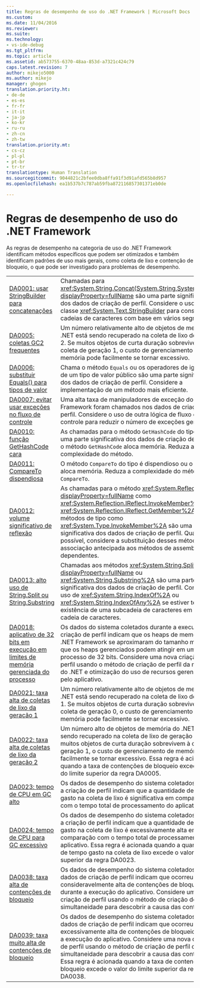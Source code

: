 ```yaml
---
title: Regras de desempenho de uso do .NET Framework | Microsoft Docs
ms.custom: 
ms.date: 11/04/2016
ms.reviewer: 
ms.suite: 
ms.technology:
- vs-ide-debug
ms.tgt_pltfrm: 
ms.topic: article
ms.assetid: ab573755-6370-48aa-853d-a7321c424c79
caps.latest.revision: 7
author: mikejo5000
ms.author: mikejo
manager: ghogen
translation.priority.ht:
- de-de
- es-es
- fr-fr
- it-it
- ja-jp
- ko-kr
- ru-ru
- zh-cn
- zh-tw
translation.priority.mt:
- cs-cz
- pl-pl
- pt-br
- tr-tr
translationtype: Human Translation
ms.sourcegitcommit: 9044821c2bfee0dba8ffa91f3d91afd565b8d957
ms.openlocfilehash: ea1b537b7c787ab59fba872116857301371eb0de

---
```

# <a name="net-framework-usage-performance-rules"></a>Regras de desempenho de uso do .NET Framework
As regras de desempenho na categoria de uso do .NET Framework identificam métodos específicos que podem ser otimizados e também identificam padrões de uso mais gerais, como coleta de lixo e contenção de bloqueio, o que pode ser investigado para problemas de desempenho.  
  
|||  
|-|-|  
|[DA0001: usar StringBuilder para concatenações](../profiling/da0001-use-stringbuilder-for-concatenations.md)|Chamadas para <xref:System.String.Concat(System.String,System.String)?displayProperty=fullName> são uma parte significativa dos dados de criação de perfil. Considere o uso da classe <xref:System.Text.StringBuilder> para construir cadeias de caracteres com base em vários segmentos.|  
|[DA0005: coletas GC2 frequentes](../profiling/da0005-frequent-gc2-collections.md)|Um número relativamente alto de objetos de memória do .NET está sendo recuperado na coleta de lixo de geração 2. Se muitos objetos de curta duração sobrevivem à coleta de geração 1, o custo de gerenciamento de memória pode facilmente se tornar excessivo.|  
|[DA0006: substituir Equals() para tipos de valor](../profiling/da0006-override-equals-parens-for-value-types.md)|Chama o método `Equals` ou os operadores de igualdade de um tipo de valor público são uma parte significativa dos dados de criação de perfil. Considere a implementação de um método mais eficiente.|  
|[DA0007: evitar usar exceções no fluxo de controle](../profiling/da0007-avoid-using-exceptions-for-control-flow.md)|Uma alta taxa de manipuladores de exceção do .NET Framework foram chamados nos dados de criação de perfil. Considere o uso de outra lógica de fluxo de controle para reduzir o número de exceções geradas.|  
|[DA0010: função GetHashCode cara](../profiling/da0010-expensive-gethashcode.md)|As chamadas para o método `GetHashCode` do tipo são uma parte significativa dos dados de criação de perfil ou o método `GetHashCode` aloca memória. Reduza a complexidade do método.|  
|[DA0011: CompareTo dispendiosa](../profiling/da0011-expensive-compareto.md)|O método `CompareTo` do tipo é dispendioso ou o método aloca memória. Reduza a complexidade do método `CompareTo`.|  
|[DA0012: volume significativo de reflexão](../profiling/da0012-significant-amount-of-reflection.md)|As chamadas para o método <xref:System.Reflection?displayProperty=fullName> como <xref:System.Reflection.IReflect.InvokeMember%2A> e <xref:System.Reflection.IReflect.GetMember%2A>ou métodos de tipo como <xref:System.Type.InvokeMember%2A> são uma parte significativa dos dados de criação de perfil. Quando possível, considere a substituição desses métodos pela associação antecipada aos métodos de assemblies dependentes.|  
|[DA0013: alto uso de String.Split ou String.Substring](../profiling/da0013-high-usage-of-string-split-or-string-substring.md)|Chamadas aos métodos <xref:System.String.Split%2A?displayProperty=fullName> ou <xref:System.String.Substring%2A> são uma parte significativa dos dados de criação de perfil. Considere o uso de <xref:System.String.IndexOf%2A> ou <xref:System.String.IndexOfAny%2A> se estiver testando a existência de uma subcadeia de caracteres em uma cadeia de caracteres.|  
|[DA0018: aplicativo de 32 bits em execução em limites de memória gerenciada do processo](../profiling/da0018-32-bit-application-running-at-process-managed-memory-limits.md)|Os dados do sistema coletados durante a execução de criação de perfil indicam que os heaps de memória do .NET Framework se aproximaram do tamanho máximo que os heaps gerenciados podem atingir em um processo de 32 bits. Considere uma nova criação de perfil usando o método de criação de perfil da memória do .NET e otimização do uso de recursos gerenciados pelo aplicativo.|  
|[DA0021: taxa alta de coletas de lixo da geração 1](../profiling/da0021-high-rate-of-gen-1-garbage-collections.md)|Um número relativamente alto de objetos de memória do .NET está sendo recuperado na coleta de lixo de geração 1. Se muitos objetos de curta duração sobrevivem à coleta de geração 0, o custo de gerenciamento de memória pode facilmente se tornar excessivo.|  
|[DA0022: taxa alta de coletas de lixo da geração 2](../profiling/da0022-high-rate-of-gen-2-garbage-collections.md)|Um número alto de objetos de memória do .NET está sendo recuperado na coleta de lixo de geração 2. Se muitos objetos de curta duração sobrevivem à coleta de geração 1, o custo de gerenciamento de memória pode facilmente se tornar excessivo. Essa regra é acionada quando a taxa de contenções de bloqueio excede o valor do limite superior da regra DA0005.|  
|[DA0023: tempo de CPU em GC alto](../profiling/da0023-high-gc-cpu-time.md)|Os dados de desempenho do sistema coletados durante a criação de perfil indicam que a quantidade de tempo gasto na coleta de lixo é significativa em comparação com o tempo total de processamento do aplicativo.|  
|[DA0024: tempo de CPU para GC excessivo](../profiling/da0024-excessive-gc-cpu-time.md)|Os dados de desempenho do sistema coletados durante a criação de perfil indicam que a quantidade de tempo gasto na coleta de lixo é excessivamente alta em comparação com o tempo total de processamento do aplicativo. Essa regra é acionada quando a quantidade de tempo gasto na coleta de lixo excede o valor do limite superior da regra DA0023.|  
|[DA0038: taxa alta de contenções de bloqueio](../profiling/da0038-high-rate-of-lock-contentions.md)|Os dados de desempenho do sistema coletados com os dados de criação de perfil indicam que ocorreu uma taxa consideravelmente alta de contenções de bloqueio durante a execução do aplicativo. Considere uma nova criação de perfil usando o método de criação de perfil de simultaneidade para descobrir a causa das contenções.|  
|[DA0039: taxa muito alta de contenções de bloqueio](../profiling/da0039-very-high-rate-of-lock-contentions.md)|Os dados de desempenho do sistema coletados com os dados de criação de perfil indicam que ocorreu uma taxa excessivamente alta de contenções de bloqueio durante a execução do aplicativo. Considere uma nova criação de perfil usando o método de criação de perfil de simultaneidade para descobrir a causa das contenções. Essa regra é acionada quando a taxa de contenções de bloqueio excede o valor do limite superior da regra DA0038.|


<!--HONumber=Feb17_HO4-->


